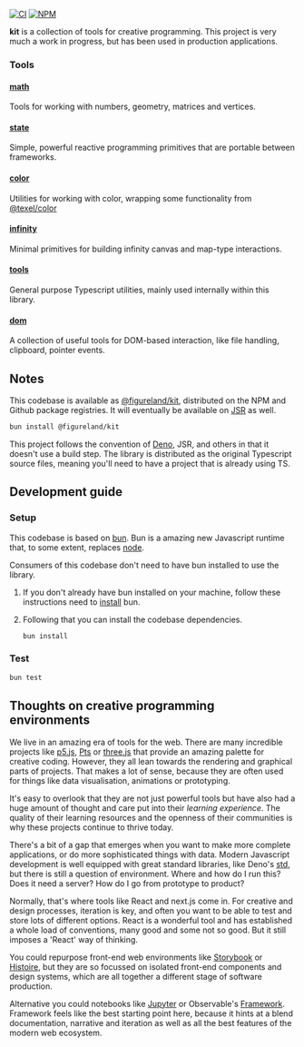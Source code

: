 [![CI](https://github.com/figureland/kit/actions/workflows/ci.yml/badge.svg)](https://github.com/figureland/kit/actions/workflows/ci.yml)
[![NPM](https://img.shields.io/npm/v/@figureland/kit?color=000000)](https://img.shields.io/npm/v/@figureland/kit?color=40bd5c)

**kit** is a collection of tools for creative programming. This project is very much a work in progress, but has been used in production applications.

### Tools

#### [math](./src/math/)

Tools for working with numbers, geometry, matrices and vertices.

#### [state](./src/state/)

Simple, powerful reactive programming primitives that are portable between frameworks.

#### [color](./src/color/)

Utilities for working with color, wrapping some functionality from [@texel/color](https://github.com/texel-org/color)

#### [infinity](./src/infinity/)

Minimal primitives for building infinity canvas and map-type interactions.

#### [tools](./src/tools/)

General purpose Typescript utilities, mainly used internally within this library.

#### [dom](./src/dom/)

A collection of useful tools for DOM-based interaction, like file handling, clipboard, pointer events.

## Notes

This codebase is available as [@figureland/kit](https://www.npmjs.com/package/@figureland/kit), distributed on the NPM and Github package registries. It will eventually be available on [JSR](https://jsr.io/) as well.

```bash
bun install @figureland/kit
```

This project follows the convention of [Deno](https://deno.com/), JSR, and others in that it doesn't use a build step. The library is distributed as the original Typescript source files, meaning you'll need to have a project that is already using TS.

## Development guide

### Setup

This codebase is based on [bun](https://bun.sh/). Bun is a amazing new Javascript runtime that, to some extent, replaces [node](https://nodejs.org/).

Consumers of this codebase don't need to have bun installed to use the library.

1. If you don't already have bun installed on your machine, follow these instructions need to [install](https://bun.sh/docs/installation) bun.

2. Following that you can install the codebase dependencies.
   ```
   bun install
   ```

### Test

```bash
bun test
```

## Thoughts on creative programming environments

We live in an amazing era of tools for the web. There are many incredible projects like [p5.js](https://p5js.org/), [Pts](https://ptsjs.org/) or [three.js](https://threejs.org/) that provide an amazing palette for creative coding. However, they all lean towards the rendering and graphical parts of projects. That makes a lot of sense, because they are often used for things like data visualisation, animations or prototyping.

It's easy to overlook that they are not just powerful tools but have also had a huge amount of thought and care put into their _learning experience_. The quality of their learning resources and the openness of their communities is why these projects continue to thrive today.

There's a bit of a gap that emerges when you want to make more complete applications, or do more sophisticated things with data. Modern Javascript development is well equipped with great standard libraries, like Deno's [std](https://jsr.io/@std), but there is still a question of environment. Where and how do I run this? Does it need a server? How do I go from prototype to product?

Normally, that's where tools like React and next.js come in. For creative and design processes, iteration is key, and often you want to be able to test and store lots of different options. React is a wonderful tool and has established a whole load of conventions, many good and some not so good. But it still imposes a 'React' way of thinking.

You could repurpose front-end web environments like [Storybook](https://storybook.js.org/) or [Histoire](https://histoire.dev/), but they are so focussed on isolated front-end components and design systems, which are all together a different stage of software production.

Alternative you could notebooks like [Jupyter](https://jupyter.org/) or Observable's [Framework](https://observablehq.com/framework/). Framework feels like the best starting point here, because it hints at a blend documentation, narrative and iteration as well as all the best features of the modern web ecosystem.
